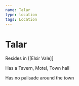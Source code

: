 ```yaml
---
name: Talar
type: location
tags: Location
---
```


# Talar

Resides in [[Elsir Vale]]

Has a Tavern, Motel, Town hall

Has no palisade around the town